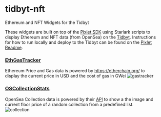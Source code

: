 # tidbyt-nft
Ethereum and NFT Widgets for the Tidbyt

These widgets are built on top of the [Pixlet SDK](https://github.com/tidbyt/pixlet/) using Starlark scripts to display Ethereum and NFT data (from OpenSea) on the [Tidbyt](https://tidbyt.com/). Instructions for how to run locally and deploy to the Tidbyt can be found on the [Pixlet Readme](https://github.com/tidbyt/pixlet/#readme).

### [EthGasTracker](https://github.com/nipterink/tidbyt-nft/blob/main/EthGasTracker.star)
Ethereum Price and Gas data is powered by https://etherchain.org/ to display the current price in USD and the cost of gas in GWei
![gastracker](https://user-images.githubusercontent.com/55990898/152473621-e280eb23-d340-4714-990f-0dacdbed07bf.png)

### [OSCollectionStats](https://github.com/nipterink/tidbyt-nft/blob/main/OSCollectionStats.star)
OpenSea Collection data is powered by their [API](https://docs.opensea.io/reference/api-overview) to show a the image and current floor price of a random collection from a predefined list.
![collection](https://user-images.githubusercontent.com/55990898/152473909-9252c21c-8f6e-4f36-a1f3-ebbdd0ef829b.png)
